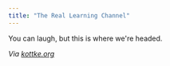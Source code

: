 ```yaml
---
title: "The Real Learning Channel"
---
```

<p>You can laugh, but this is where we're headed.</p>
<p><i>Via </i><a href="http://kottke.org/11/04/hilarious-fake-tlc-promo" title="" target=""><i>kottke.org</i></a></p>

